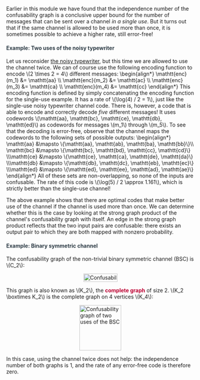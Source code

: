 <p>Earlier in this module we have found that the independence number of the confusability graph is a conclusive upper bound for the number of messages that can be sent over a channel <i>in a single use</i>. But it turns out that if the same channel is allowed to be used more than once, it is sometimes possible to achieve a higher rate, still error-free!</p>
<div class="content-box pad-box-mini border border-trbl border-round">
<h4 style="color: #2d3b45;"><strong>Example: Two uses of the noisy typewriter</strong></h4>
Let us reconsider <a title="Introduction: Zero-Error Channel Coding" href="https://canvas.uva.nl/courses/2205/pages/introduction-zero-error-channel-coding#noisy" data-api-endpoint="https://canvas.uva.nl/api/v1/courses/2205/pages/introduction-zero-error-channel-coding%23noisy" data-api-returntype="Page">the noisy typewriter</a>, but this time we are allowed to use the channel twice. We can of course use the following encoding function to encode \(2 \times 2 = 4\) different messages: \begin{align*} \mathtt{enc}(m_1) &amp;= \mathtt{aa} \\ \mathtt{enc}(m_2) &amp;= \mathtt{ac} \\ \mathtt{enc}(m_3) &amp;= \mathtt{ca} \\ \mathtt{enc}(m_4) &amp;= \mathtt{cc} \end{align*} This encoding function is defined by simply concatenating the encoding function for the single-use example. It has a rate of \(\log(4) / 2 = 1\), just like the single-use noisy typewriter channel code. There is, however, a code that is able to encode and correctly decode <i>five</i> different messages! It uses codewords \(\mathtt{aa}, \mathtt{bc}, \mathtt{ce}, \mathtt{db}, \mathtt{ed}\) as codewords for messages \(m_1\) through \(m_5\). To see that the decoding is error-free, observe that the channel maps the codewords to the following sets of possible outputs: \begin{align*} \mathtt{aa} &amp;\mapsto \{\mathtt{aa}, \mathtt{ab}, \mathtt{ba}, \mathtt{bb}\}\\ \mathtt{bc} &amp;\mapsto \{\mathtt{bc}, \mathtt{bd}, \mathtt{cc}, \mathtt{cd}\} \\\mathtt{ce} &amp;\mapsto \{\mathtt{ce}, \mathtt{ca}, \mathtt{de}, \mathtt{da}\} \\\mathtt{db} &amp;\mapsto \{\mathtt{db}, \mathtt{dc}, \mathtt{eb}, \mathtt{ec}\} \\\mathtt{ed} &amp;\mapsto \{\mathtt{ed}, \mathtt{ee}, \mathtt{ad}, \mathtt{ae}\} \end{align*} All of these sets are non-overlapping, so none of the inputs are confusable. The rate of this code is \(\log(5) / 2 \approx 1.161\), which is strictly better than the single-use channel!</div>
<p>The above example shows that there are optimal codes that make better use of the channel if the channel is used more than once. We can determine whether this is the case by looking at the strong graph product of the channel's confusability graph with itself. An edge in the strong graph product reflects that the two input pairs are confusable: there exists an output pair to which they are both mapped with nonzero probability.</p>
<div class="content-box pad-box-mini border border-trbl border-round">
<h4 style="color: #2d3b45;"><strong>Example: Binary symmetric channel</strong></h4>
The confusability graph of the non-trivial binary symmetric channel (BSC) is \(C_2\):
<p><img style="display: block; margin-left: auto; margin-right: auto;" src="329561" alt="Confusability graph of the BSC" width="91" height="22" data-api-endpoint="https://canvas.uva.nl/api/v1/courses/2205/files/329561" data-api-returntype="File"></p>
This graph is also known as \(K_2\), the <span style="color: #bc0031;"><strong>complete graph</strong></span> of size 2. \(K_2 \boxtimes K_2\) is the complete graph on 4 vertices \(K_4\):
<p><img style="display: block; margin-left: auto; margin-right: auto;" src="329560" alt="Confusability graph of two uses of the BSC" width="112" height="121" data-api-endpoint="https://canvas.uva.nl/api/v1/courses/2205/files/329560" data-api-returntype="File"></p>
In this case, using the channel twice does not help: the independence number of both graphs is 1, and the rate of any error-free code is therefore zero.</div>